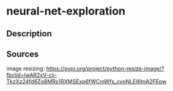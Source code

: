 # neural-net-exploration

## Description

## Sources
image resizing: https://pypi.org/project/python-resize-image/?fbclid=IwAR2xV-cij-TkzXz24fd6Zo8MRs1RXMSExp6fWCmWfs_cvoNLEI6tnA2FEpw